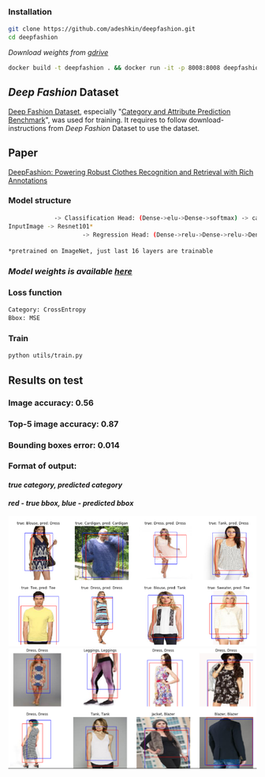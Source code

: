 ### Installation
```sh
git clone https://github.com/adeshkin/deepfashion.git
cd deepfashion 
```
*Download weights from [gdrive](https://drive.google.com/drive/folders/1YzwgfZ5GkVpvSsm7uXwf6Hd3tCC1PZzP?usp=sharing)*
```sh
docker build -t deepfashion . && docker run -it -p 8008:8008 deepfashion 
```

## *Deep Fashion* Dataset
[Deep Fashion Dataset](http://mmlab.ie.cuhk.edu.hk/projects/DeepFashion.html), especially "[Category and Attribute Prediction Benchmark](http://mmlab.ie.cuhk.edu.hk/projects/DeepFashion/AttributePrediction.html)", was used for training.
It requires to follow download-instructions from *Deep Fashion* Dataset to use the dataset.
## Paper
[DeepFashion: Powering Robust Clothes Recognition and Retrieval
with Rich Annotations](https://www.cv-foundation.org/openaccess/content_cvpr_2016/papers/Liu_DeepFashion_Powering_Robust_CVPR_2016_paper.pdf)
### Model structure
```sh
			 -> Classification Head: (Dense->elu->Dense->softmax) -> category
InputImage -> Resnet101* 
	                 -> Regression Head: (Dense->relu->Dense->relu->Dense) -> bbox(x1, y1, x2, y2)

*pretrained on ImageNet, just last 16 layers are trainable 
```

### *Model weights is available [here](https://drive.google.com/drive/folders/1YzwgfZ5GkVpvSsm7uXwf6Hd3tCC1PZzP?usp=sharing)*


### Loss function
```sh
Category: CrossEntropy
Bbox: MSE
```

### Train
```sh
python utils/train.py
```

## Results on test
### Image accuracy: 0.56
### Top-5 image accuracy: 0.87
### Bounding boxes error: 0.014
### Format of output:
#### *true category, predicted category*
#### *red - true bbox, blue - predicted bbox*
![Bbox1](/imgs/examples/10.png)
![Bbox2](/imgs/examples/example.png)


